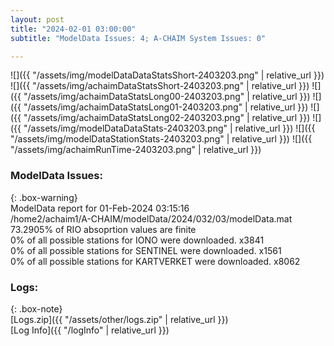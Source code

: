 ```yaml
---
layout: post
title: "2024-02-01 03:00:00"
subtitle: "ModelData Issues: 4; A-CHAIM System Issues: 0"

---
```


![]({{ "/assets/img/modelDataDataStatsShort-2403203.png" | relative_url }})
![]({{ "/assets/img/achaimDataStatsShort-2403203.png" | relative_url }})
![]({{ "/assets/img/achaimDataStatsLong00-2403203.png" | relative_url }})
![]({{ "/assets/img/achaimDataStatsLong01-2403203.png" | relative_url }})
![]({{ "/assets/img/achaimDataStatsLong02-2403203.png" | relative_url }})
![]({{ "/assets/img/modelDataDataStats-2403203.png" | relative_url }})
![]({{ "/assets/img/modelDataStationStats-2403203.png" | relative_url }})
![]({{ "/assets/img/achaimRunTime-2403203.png" | relative_url }})


### ModelData Issues:  
  
{: .box-warning}  
 ModelData report for 01-Feb-2024 03:15:16   
 /home2/achaim1/A-CHAIM/modelData/2024/032/03/modelData.mat   
 73.2905% of RIO absoprtion values are finite   
 0% of all possible stations for IONO were downloaded. x3841   
 0% of all possible stations for SENTINEL were downloaded. x1561   
 0% of all possible stations for KARTVERKET were downloaded. x8062   
  


### Logs:  
  
{: .box-note}  
[Logs.zip]({{ "/assets/other/logs.zip" | relative_url }})  
[Log Info]({{ "/logInfo" | relative_url }})  

